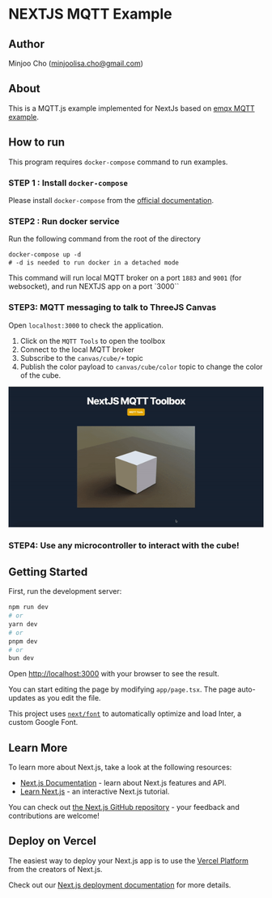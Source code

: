 # NEXTJS MQTT Example

## Author

Minjoo Cho (minjoolisa.cho@gmail.com)

## About

This is a MQTT.js example implemented for NextJs based on [emqx MQTT example](<(https://github.com/emqx/MQTT-Client-Examples)>).

## How to run

This program requires `docker-compose` command to run examples.

### STEP 1 : Install `docker-compose`

Please install `docker-compose` from the [official documentation](https://docs.docker.com/compose/install/).

### STEP2 : Run docker service

Run the following command from the root of the directory

```
docker-compose up -d
# -d is needed to run docker in a detached mode
```

This command will run local MQTT broker on a port `1883` and `9001` (for websocket), and run NEXTJS app on a port `3000``

### STEP3: MQTT messaging to talk to ThreeJS Canvas

Open `localhost:3000` to check the application.

1. Click on the `MQTT Tools` to open the toolbox
2. Connect to the local MQTT broker
3. Subscribe to the `canvas/cube/+` topic
4. Publish the color payload to `canvas/cube/color` topic to change the color of the cube.

![](/media/next-mqtt.gif)

### STEP4: Use any microcontroller to interact with the cube!

## Getting Started

First, run the development server:

```bash
npm run dev
# or
yarn dev
# or
pnpm dev
# or
bun dev
```

Open [http://localhost:3000](http://localhost:3000) with your browser to see the result.

You can start editing the page by modifying `app/page.tsx`. The page auto-updates as you edit the file.

This project uses [`next/font`](https://nextjs.org/docs/basic-features/font-optimization) to automatically optimize and load Inter, a custom Google Font.

## Learn More

To learn more about Next.js, take a look at the following resources:

- [Next.js Documentation](https://nextjs.org/docs) - learn about Next.js features and API.
- [Learn Next.js](https://nextjs.org/learn) - an interactive Next.js tutorial.

You can check out [the Next.js GitHub repository](https://github.com/vercel/next.js/) - your feedback and contributions are welcome!

## Deploy on Vercel

The easiest way to deploy your Next.js app is to use the [Vercel Platform](https://vercel.com/new?utm_medium=default-template&filter=next.js&utm_source=create-next-app&utm_campaign=create-next-app-readme) from the creators of Next.js.

Check out our [Next.js deployment documentation](https://nextjs.org/docs/deployment) for more details.
